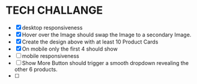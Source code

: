 # TECH CHALLANGE

- [x] desktop responsiveness
- [x] Hover over the Image should swap the Image to a secondary Image.
- [x] Create the design above with at least 10 Product Cards
- [x] On mobile only the first 4 should show
- [ ] mobile responsiveness
- [ ] Show More Button should trigger a smooth dropdown revealing the other 6 products.
- [ ]

